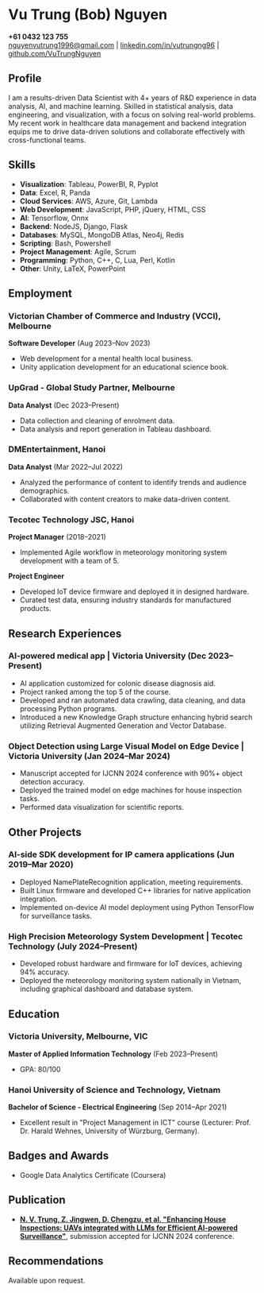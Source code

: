 # Vu Trung (Bob) Nguyen

**+61 0432 123 755**  
[nguyenvutrung1996@gmail.com](mailto:nguyenvutrung1996@gmail.com) | [linkedin.com/in/vutrungng96](https://linkedin.com/in/vutrungng96) | [github.com/VuTrungNguyen](https://github.com/VuTrungNguyen)

## Profile

I am a results-driven Data Scientist with 4+ years of R&D experience in data analysis, AI, and machine learning. Skilled in statistical analysis, data engineering, and visualization, with a focus on solving real-world problems. My recent work in healthcare data management and backend integration equips me to drive data-driven solutions and collaborate effectively with cross-functional teams.

## Skills

- **Visualization**: Tableau, PowerBI, R, Pyplot  
- **Data**: Excel, R, Panda  
- **Cloud Services**: AWS, Azure, Git, Lambda  
- **Web Development**: JavaScript, PHP, jQuery, HTML, CSS  
- **AI**: Tensorflow, Onnx  
- **Backend**: NodeJS, Django, Flask
- **Databases**: MySQL, MongoDB Atlas, Neo4j, Redis  
- **Scripting**: Bash, Powershell  
- **Project Management**: Agile, Scrum  
- **Programming**: Python, C++, C, Lua, Perl, Kotlin  
- **Other**: Unity, LaTeX, PowerPoint

## Employment

### Victorian Chamber of Commerce and Industry (VCCI), Melbourne

**Software Developer** (Aug 2023–Nov 2023)  

- Web development for a mental health local business.  
- Unity application development for an educational science book.

### UpGrad - Global Study Partner, Melbourne

**Data Analyst** (Dec 2023–Present)  

- Data collection and cleaning of enrolment data.  
- Data analysis and report generation in Tableau dashboard.

### DMEntertainment, Hanoi

**Data Analyst** (Mar 2022–Jul 2022)  

- Analyzed the performance of content to identify trends and audience demographics.  
- Collaborated with content creators to make data-driven content.

### Tecotec Technology JSC, Hanoi  

**Project Manager** (2018–2021)  

- Implemented Agile workflow in meteorology monitoring system development with a team of 5.  

**Project Engineer**  

- Developed IoT device firmware and deployed it in designed hardware.  
- Curated test data, ensuring industry standards for manufactured products.

## Research Experiences

### AI-powered medical app | Victoria University (Dec 2023–Present)  

- AI application customized for colonic disease diagnosis aid.  
- Project ranked among the top 5 of the course.  
- Developed and ran automated data crawling, data cleaning, and data processing Python programs.  
- Introduced a new Knowledge Graph structure enhancing hybrid search utilizing Retrieval Augmented Generation and Vector Database.

### Object Detection using Large Visual Model on Edge Device | Victoria University (Jan 2024–Mar 2024)

- Manuscript accepted for IJCNN 2024 conference with 90%+ object detection accuracy.  
- Deployed the trained model on edge machines for house inspection tasks.  
- Performed data visualization for scientific reports.

## Other Projects

### AI-side SDK development for IP camera applications (Jun 2019–Mar 2020)

- Deployed NamePlateRecognition application, meeting requirements.  
- Built Linux firmware and developed C++ libraries for native application integration.  
- Implemented on-device AI model deployment using Python TensorFlow for surveillance tasks.

### High Precision Meteorology System Development | Tecotec Technology (July 2024–Present)

- Developed robust hardware and firmware for IoT devices, achieving 94% accuracy.  
- Deployed the meteorology monitoring system nationally in Vietnam, including graphical dashboard and database system.

## Education

### Victoria University, Melbourne, VIC

**Master of Applied Information Technology** (Feb 2023–Present)

- GPA: 80/100  

### Hanoi University of Science and Technology, Vietnam

**Bachelor of Science - Electrical Engineering** (Sep 2014–Apr 2021)

- Excellent result in "Project Management in ICT" course (Lecturer: Prof. Dr. Harald Wehnes, University of Würzburg, Germany).  

## Badges and Awards

- Google Data Analytics Certificate (Coursera)  

## Publication

- **[N. V. Trung, Z. Jingwen, D. Chengzu, et al. "Enhancing House Inspections: UAVs integrated with LLMs for Efficient AI-powered Surveillance"](https://ieeexplore.ieee.org/document/10650902)**, submission accepted for IJCNN 2024 conference.

## Recommendations

Available upon request.
